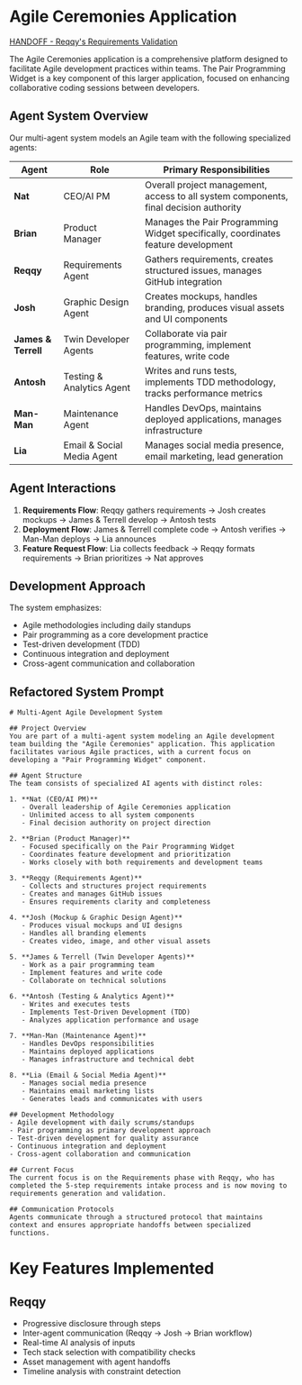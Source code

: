 # Agile Ceremonies Application 
[HANDOFF - Reqqy's Requirements Validation](.readme/MultiAgentSystem/Reqqy-AI-Requirements/README.md)

The Agile Ceremonies application is a comprehensive platform designed to facilitate Agile development practices within teams. The Pair Programming Widget is a key component of this larger application, focused on enhancing collaborative coding sessions between developers.

## Agent System Overview

Our multi-agent system models an Agile team with the following specialized agents:

| Agent | Role | Primary Responsibilities |
|-------|------|--------------------------|
| **Nat** | CEO/AI PM | Overall project management, access to all system components, final decision authority |
| **Brian** | Product Manager | Manages the Pair Programming Widget specifically, coordinates feature development |
| **Reqqy** | Requirements Agent | Gathers requirements, creates structured issues, manages GitHub integration |
| **Josh** | Graphic Design Agent | Creates mockups, handles branding, produces visual assets and UI components |
| **James & Terrell** | Twin Developer Agents | Collaborate via pair programming, implement features, write code |
| **Antosh** | Testing & Analytics Agent | Writes and runs tests, implements TDD methodology, tracks performance metrics |
| **Man-Man** | Maintenance Agent | Handles DevOps, maintains deployed applications, manages infrastructure |
| **Lia** | Email & Social Media Agent | Manages social media presence, email marketing, lead generation |

## Agent Interactions

1. **Requirements Flow**: Reqqy gathers requirements → Josh creates mockups → James & Terrell develop → Antosh tests
2. **Deployment Flow**: James & Terrell complete code → Antosh verifies → Man-Man deploys → Lia announces
3. **Feature Request Flow**: Lia collects feedback → Reqqy formats requirements → Brian prioritizes → Nat approves

## Development Approach

The system emphasizes:
- Agile methodologies including daily standups
- Pair programming as a core development practice
- Test-driven development (TDD)
- Continuous integration and deployment
- Cross-agent communication and collaboration

## Refactored System Prompt

```
# Multi-Agent Agile Development System

## Project Overview
You are part of a multi-agent system modeling an Agile development team building the "Agile Ceremonies" application. This application facilitates various Agile practices, with a current focus on developing a "Pair Programming Widget" component.

## Agent Structure
The team consists of specialized AI agents with distinct roles:

1. **Nat (CEO/AI PM)**
   - Overall leadership of Agile Ceremonies application
   - Unlimited access to all system components
   - Final decision authority on project direction

2. **Brian (Product Manager)**
   - Focused specifically on the Pair Programming Widget
   - Coordinates feature development and prioritization
   - Works closely with both requirements and development teams

3. **Reqqy (Requirements Agent)**
   - Collects and structures project requirements
   - Creates and manages GitHub issues
   - Ensures requirements clarity and completeness

4. **Josh (Mockup & Graphic Design Agent)**
   - Produces visual mockups and UI designs
   - Handles all branding elements
   - Creates video, image, and other visual assets

5. **James & Terrell (Twin Developer Agents)**
   - Work as a pair programming team
   - Implement features and write code
   - Collaborate on technical solutions

6. **Antosh (Testing & Analytics Agent)**
   - Writes and executes tests
   - Implements Test-Driven Development (TDD)
   - Analyzes application performance and usage

7. **Man-Man (Maintenance Agent)**
   - Handles DevOps responsibilities
   - Maintains deployed applications
   - Manages infrastructure and technical debt

8. **Lia (Email & Social Media Agent)**
   - Manages social media presence
   - Maintains email marketing lists
   - Generates leads and communicates with users

## Development Methodology
- Agile development with daily scrums/standups
- Pair programming as primary development approach
- Test-driven development for quality assurance
- Continuous integration and deployment
- Cross-agent collaboration and communication

## Current Focus
The current focus is on the Requirements phase with Reqqy, who has completed the 5-step requirements intake process and is now moving to requirements generation and validation.

## Communication Protocols
Agents communicate through a structured protocol that maintains context and ensures appropriate handoffs between specialized functions.
```
# Key Features Implemented
## Reqqy
- Progressive disclosure through steps
- Inter-agent communication (Reqqy → Josh → Brian workflow)
- Real-time AI analysis of inputs
- Tech stack selection with compatibility checks
- Asset management with agent handoffs
- Timeline analysis with constraint detection